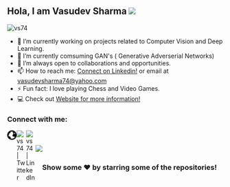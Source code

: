 ## Hola, I am Vasudev Sharma <img src="https://media.giphy.com/media/hvRJCLFzcasrR4ia7z/giphy.gif" width="25px"> 

<p align="left"> <img src="https://komarev.com/ghpvc/?username=vs74&label=Profile Views&color=blue&style=plastic" alt="vs74" /> </p>

- 🔭 I’m currently working on projects related to Computer Vision and Deep Learning. 
- 🌱 I’m currently comsuming GAN's ( Generative Adverserial Networks)
- 👯 I’m always open to collaborations and opportunities. 
- 📫 How to reach me: [Connect on Linkedin!](https://www.linkedin.com/in/vs74/) or email at vasudevsharma74@yahoo.com
- ⚡ Fun fact: I love playing Chess and Video Games. 
- 💻 Check out [Website for more information!](https://vs74.github.io/)


### Connect with me:

[<img align="left" alt="vs74" width="22px" src="https://raw.githubusercontent.com/iconic/open-iconic/master/svg/globe.svg" />][website]
[<img align="left" alt="vs74 | Twitter" width="22px" src="https://cdn.jsdelivr.net/npm/simple-icons@v3/icons/twitter.svg" />][twitter]
[<img align="left" alt="vs74 | LinkedIn" width="22px" src="https://cdn.jsdelivr.net/npm/simple-icons@v3/icons/linkedin.svg" />][linkedin]



[website]: https://vs74.github.io/
[twitter]: https://twitter.com/vasudev_vasudev
[linkedin]: https://www.linkedin.com/in/vs74/

<br/>

<br/>




<img src="https://github-readme-stats.vercel.app/api?username=vs74&&show_icons=true&title_color=ffffff&icon_color=bb2acf&text_color=daf7dc&bg_color=191919">





<h3 style="text-align:center;">Show some ❤️ by starring some of the repositories! </h1>
